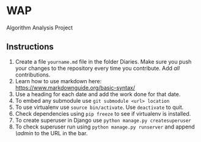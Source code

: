# WAP
Algorithm Analysis Project 

## Instructions

1. Create a file `yourname.md` file in the folder Diaries. Make sure you push your changes to the repository every time you contribute. Add _all_ contributions.
2. Learn how to use markdown here: <https://www.markdownguide.org/basic-syntax/>
3. Use a heading for each date and add the work done for that date.
4. To embed any submodule use `git submodule <url> location`
5. To use virtualenv use `source bin/activate`. Use `deactivate` to quit.
6. Check dependencies using `pip freeze` to see if virtualenv is installed.
7. To create superuser in Django use `python manage.py createsuperuser`
8. To check superuser run using `python manage.py runserver` and append *\admin* to the URL in the bar.
